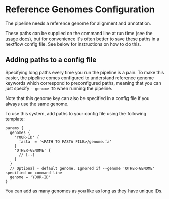 # Reference Genomes Configuration

The pipeline needs a reference genome for alignment and annotation.

These paths can be supplied on the command line at run time (see the [usage docs](../usage.md)),
but for convenience it's often better to save these paths in a nextflow config file.
See below for instructions on how to do this.

## Adding paths to a config file
Specifying long paths every time you run the pipeline is a pain.
To make this easier, the pipeline comes configured to understand reference genome keywords which correspond to preconfigured paths, meaning that you can just specify `--genome ID` when running the pipeline.

Note that this genome key can also be specified in a config file if you always use the same genome.

To use this system, add paths to your config file using the following template:

```nextflow
params {
  genomes {
    'YOUR-ID' {
      fasta  = '<PATH TO FASTA FILE>/genome.fa'
    }
    'OTHER-GENOME' {
      // [..]
    }
  }
  // Optional - default genome. Ignored if --genome 'OTHER-GENOME' specified on command line
  genome = 'YOUR-ID'
}
```

You can add as many genomes as you like as long as they have unique IDs.




